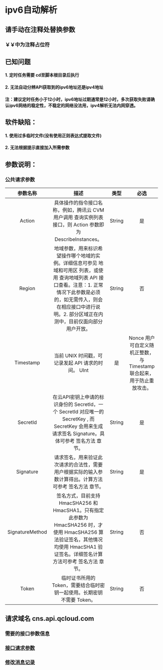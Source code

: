 # ipv6自动解析
## 请手动在注释处替换参数
### ￥￥中为注释占位符

## 已知问题
#### 1. 定时任务需要 cd至脚本根目录后执行
#### 2. 无法自动分辨API获取到的ipv6地址还是ipv4地址
#### 注：建议定时任务小于12小时，ipv6地址过期通常是12小时，多次获取失败请确认ipv6网络的稳定性，不稳定的网络没法用，ipv4解析无法内网穿透。
## 软件缺陷：
#### 1. 使用过多临时文件(没有使用正则表达式提取文件)
#### 2. 无法根据提示直接加入所需参数
## 参数说明：
### 公共请求参数
参数名称|描述|类型|必选
:-:|:-:|:-:|:-:
Action|具体操作的指令接口名称，例如，腾讯云 CVM 用户调用 查询实例列表 接口，则 Action 参数即为 DescribeInstances。|String|是
Region|地域参数，用来标识希望操作哪个地域的实例。详细信息可参见 地域和可用区 列表，或使用 查询地域列表 API 接口查看。注意：1. 正常情况下此参数是必须的，如无需传入，则会在相应接口中进行说明。2. 部分区域正在内测中，目前仅面向部分用户开放。|String|否
Timestamp|当前 UNIX 时间戳，可记录发起 API 请求的时间。	UInt|是|Nonce	用户可自定义随机正整数，与 Timestamp 联合起来， 用于防止重放攻击。|UInt|是
SecretId|在云API密钥上申请的标识身份的 SecretId，一个 SecretId 对应唯一的 SecretKey , 而 SecretKey 会用来生成请求签名 Signature。具体可参考 签名方法 章节。|String|是
Signature|请求签名，用来验证此次请求的合法性，需要用户根据实际的输入参数计算得出。计算方法可参考 签名方法 章节。|String|是
SignatureMethod|签名方式，目前支持 HmacSHA256 和 HmacSHA1。只有指定此参数为 HmacSHA256 时，才使用 HmacSHA256 算法验证签名，其他情况均使用 HmacSHA1 验证签名。详细签名计算方法可参考 签名方法 章节。|String|否
Token|临时证书所用的 Token，需要结合临时密钥一起使用。长期密钥不需要 Token。|String|否  
## 请求域名 cns.api.qcloud.com
### 需要的接口参数信息
### [接口请求参数]("https://cloud.tencent.com/document/product/302/8505")
### [修改消息记录]("https://cloud.tencent.com/document/product/302/8511")
